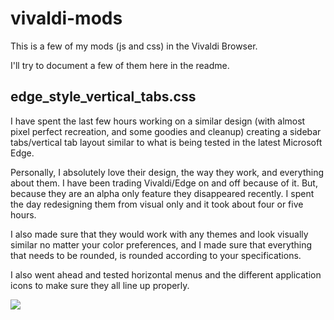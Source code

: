 # vivaldi-mods

This is a few of my mods (js and css) in the Vivaldi Browser. 

I'll try to document a few of them here in the readme. 

## edge_style_vertical_tabs.css

I have spent the last few hours working on a similar design (with almost pixel perfect recreation, and some goodies and cleanup) creating a sidebar tabs/vertical tab layout similar to what is being tested in the latest Microsoft Edge.

Personally, I absolutely love their design, the way they work, and everything about them. I have been trading Vivaldi/Edge on and off because of it. But, because they are an alpha only feature they disappeared recently. I spent the day redesigning them from visual only and it took about four or five hours.

I also made sure that they would work with any themes and look visually similar no matter your color preferences, and I made sure that everything that needs to be rounded, is rounded according to your specifications.

I also went ahead and tested horizontal menus and the different application icons to make sure they all line up properly.

![](https://github.com/drannex42/vivaldi-mods/blob/master/vivaldi_vertical_tab_preview.gif?raw=true)
